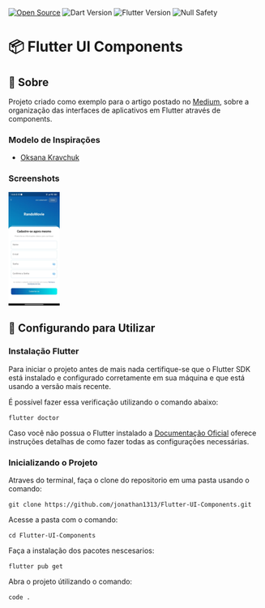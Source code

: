 [![Open Source](https://badges.frapsoft.com/os/v1/open-source.svg?v=103)](https://opensource.org/)
![Dart Version](https://img.shields.io/static/v1?label=dart&message=2.19.3&color=00579d)
![Flutter Version](https://img.shields.io/static/v1?label=flutter&message=3.3.0&color=42a5f5)
![Null Safety](https://img.shields.io/static/v1?label=null-safety&message=done&color=success)

# **📦 Flutter UI Components**

## 📃 Sobre

Projeto criado como exemplo para o artigo postado no [Medium](https://medium.com/@frojho/flutter-quebrando-sua-ui-do-jeito-certo-94ae8097abe), sobre a organização das interfaces de aplicativos em Flutter através de components.

### Modelo de Inspirações
* [Oksana Kravchuk](https://dribbble.com/shots/16811396-Calendar) 

### Screenshots

<p align="middle">
<div width="25%"></div>
<img src="https://github.com/jonathan1313/houseasy-teste-frontend/blob/main/assets/screenshots/randomovie_screenshot02.jpeg" width="20%">
<div width="25%"></div>
</p>

## 🚀 Configurando para Utilizar

### Instalação Flutter


Para iniciar o projeto antes de mais nada certifique-se que o Flutter SDK está instalado e configurado corretamente em sua máquina e que está usando a versão mais recente. 

É possível fazer essa verificação utilizando o comando abaixo:
```
flutter doctor
```
Caso você não possua o Flutter instalado a [Documentação Oficial](https://docs.flutter.dev/get-started/install) oferece instruções detalhas de como fazer todas as configurações necessárias.

### Inicializando o Projeto


Atraves do terminal, faça o clone do repositorio em uma pasta usando o comando:

```
git clone https://github.com/jonathan1313/Flutter-UI-Components.git
```
Acesse a pasta com o comando:

```
cd Flutter-UI-Components
```

Faça a instalação dos pacotes nescesarios:
```
flutter pub get
```
Abra o projeto útilizando o comando:
```
code .
```
